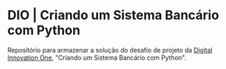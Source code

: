 # DIO | Criando um Sistema Bancário com Python

Repositório para armazenar a solução do desafio de projeto da [Digital Innovation One](Https://www.dio.me/), "Criando um Sistema Bancário com Python".
